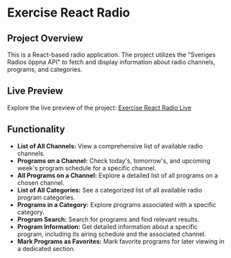# Exercise React Radio

## Project Overview

This is a React-based radio application. The project utilizes the "Sveriges Radios öppna API" to fetch and display information about radio channels, programs, and categories.

## Live Preview

Explore the live preview of the project: [Exercise React Radio Live](https://mansooriabbas.github.io/exercise-react-radio/)

## Functionality

- **List of All Channels:** View a comprehensive list of available radio channels.
- **Programs on a Channel:** Check today's, tomorrow's, and upcoming week's program schedule for a specific channel.
- **All Programs on a Channel:** Explore a detailed list of all programs on a chosen channel.
- **List of All Categories:** See a categorized list of all available radio program categories.
- **Programs in a Category:** Explore programs associated with a specific category.
- **Program Search:** Search for programs and find relevant results.
- **Program Information:** Get detailed information about a specific program, including its airing schedule and the associated channel.
- **Mark Programs as Favorites:** Mark favorite programs for later viewing in a dedicated section.
